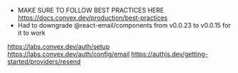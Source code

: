- MAKE SURE TO FOLLOW BEST PRACTICES HERE https://docs.convex.dev/production/best-practices
- Had to downgrade @react-email/components from v0.0.23 to v0.0.15 for it to work

https://labs.convex.dev/auth/setup
https://labs.convex.dev/auth/config/email
https://authjs.dev/getting-started/providers/resend
